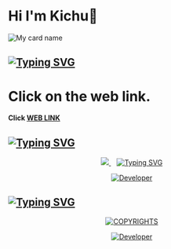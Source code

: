 # Hi I'm Kichu👋
![My card name](https://cardivo.vercel.app/api?name=KICHU%20-%20SER&description=Hi,%20Welcome%20To%20My%20Profile%20✨&image=https://i.imgur.com/QuhVhlM.jpeg=10?v=4&backgroundColor=%23ecf0f1&instagram=kichu_nrd&github=Itsme-soman&pattern=leaf&colorPattern=%23eaeaea)
## [![Typing SVG](https://readme-typing-svg.herokuapp.com?font=Rockstar-ExtraBold&color=000000&lines=LINK+OF+MY;WEBSITE)](https://git.io/typing-svg)

 </a>
</p>

# Click on the web link.

**Click [WEB LINK](https://Itsme-soman.github.io)**

## [![Typing SVG](https://readme-typing-svg.herokuapp.com?font=Rockstar-ExtraBold&color=000000&lines=FOLLOW+ME+IN;INSTAGRAM+U+HAVE+ANY;DOUBT'S+ASK+TO+ME😺🖐)](https://git.io/typing-svg)

 </a>
</p>

<p align="center">
  <a href="https://instagram.com/kichu_nrd">
    <img src="https://img.shields.io/badge/Instagram-E4405F?style=for-the-badge&logo=instagram&logoColor=white" />
  </a>&nbsp;&nbsp;
  <a

## [![Typing SVG](https://readme-typing-svg.herokuapp.com?font=Rockstar-ExtraBold&color=000000&lines=AUTHOR+OF+THIS;REPOSITORY+AND+WEB)](https://git.io/typing-svg)

 </a>
</p>

<p align="center">
  <a href="https://github.com/Itsme-soman"><img title="Developer" src="https://img.shields.io/badge/Author-Kichu%20-red.svg?style=for-the-badge&logo=github" /></a>
</p>

## [![Typing SVG](https://readme-typing-svg.herokuapp.com?font=Rockstar-ExtraBold&color=000000&lines=COPYRIGHTS+KICHU)](https://git.io/typing-svg)

 </a>
</p>

<p align="center">
  <a href="https://github.com/Itsme-soman"><img title="COPYRIGHTS" src="https://img.shields.io/badge/COPYRIGHT-Kichu%20-red.svg?style=for-the-badge&logo=github" /></a>
</p>

<p align="center">
  <a href="https://github.com/Itsme-soman"><img title="Developer" src="https://img.shields.io/badge/USED LANGUAGES IN THIS REPO-JAVA%20  -red.svg?style=for-the-badge&logo=github" /></a>
</p>
